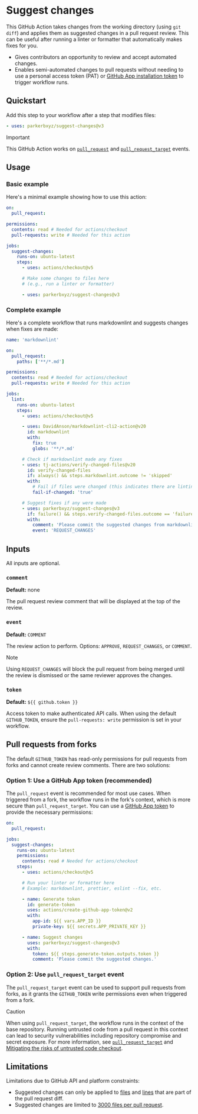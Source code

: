 # Suggest changes

This GitHub Action takes changes from the working directory (using `git diff`) and applies them as suggested changes in a pull request review. This can be useful after running a linter or formatter that automatically makes fixes for you.

- Gives contributors an opportunity to review and accept automated changes.
- Enables semi-automated changes to pull requests without needing to use a personal access token (PAT) or [GitHub App installation token](https://github.com/actions/create-github-app-token) to trigger workflow runs.

## Quickstart

Add this step to your workflow after a step that modifies files:

```yaml
- uses: parkerbxyz/suggest-changes@v3
```

> [!IMPORTANT]
> This GitHub Action works on [`pull_request`](https://docs.github.com/actions/reference/workflows-and-actions/events-that-trigger-workflows#pull_request) and [`pull_request_target`](https://docs.github.com/actions/reference/workflows-and-actions/events-that-trigger-workflows#pull_request_target) events.

## Usage

### Basic example

Here's a minimal example showing how to use this action:

```yaml
on:
  pull_request:

permissions:
  contents: read # Needed for actions/checkout
  pull-requests: write # Needed for this action

jobs:
  suggest-changes:
    runs-on: ubuntu-latest
    steps:
      - uses: actions/checkout@v5

      # Make some changes to files here
      # (e.g., run a linter or formatter)

      - uses: parkerbxyz/suggest-changes@v3
```

### Complete example

Here's a complete workflow that runs markdownlint and suggests changes when fixes are made:

```yaml
name: 'markdownlint'

on:
  pull_request:
    paths: ['**/*.md']

permissions:
  contents: read # Needed for actions/checkout
  pull-requests: write # Needed for this action

jobs:
  lint:
    runs-on: ubuntu-latest
    steps:
      - uses: actions/checkout@v5

      - uses: DavidAnson/markdownlint-cli2-action@v20
        id: markdownlint
        with:
          fix: true
          globs: '**/*.md'

      # Check if markdownlint made any fixes
      - uses: tj-actions/verify-changed-files@v20
        id: verify-changed-files
        if: always() && steps.markdownlint.outcome != 'skipped'
        with:
          # Fail if files were changed (this indicates there are linting errors to fix)
          fail-if-changed: 'true'

      # Suggest fixes if any were made
      - uses: parkerbxyz/suggest-changes@v3
        if: failure() && steps.verify-changed-files.outcome == 'failure'
        with:
          comment: 'Please commit the suggested changes from markdownlint.'
          event: 'REQUEST_CHANGES'
```

## Inputs

All inputs are optional.

### `comment`

**Default:** none

The pull request review comment that will be displayed at the top of the review.

### `event`

**Default:** `COMMENT`

The review action to perform. Options: `APPROVE`, `REQUEST_CHANGES`, or `COMMENT`.

> [!NOTE]
> Using `REQUEST_CHANGES` will block the pull request from being merged until the review is dismissed or the same reviewer approves the changes.

### `token`

**Default:** `${{ github.token }}`

Access token to make authenticated API calls. When using the default `GITHUB_TOKEN`, ensure the `pull-requests: write` permission is set in your workflow.

## Pull requests from forks

The default `GITHUB_TOKEN` has read-only permissions for pull requests from forks and cannot create review comments. There are two solutions:

### Option 1: Use a GitHub App token (recommended)

The `pull_request` event is recommended for most use cases. When triggered from a fork, the workflow runs in the fork's context, which is more secure than `pull_request_target`. You can use a [GitHub App token](https://docs.github.com/apps/creating-github-apps/authenticating-with-a-github-app/making-authenticated-api-requests-with-a-github-app-in-a-github-actions-workflow) to provide the necessary permissions:

```yaml
on:
  pull_request:

jobs:
  suggest-changes:
    runs-on: ubuntu-latest
    permissions:
      contents: read # Needed for actions/checkout
    steps:
      - uses: actions/checkout@v5

      # Run your linter or formatter here
      # Example: markdownlint, prettier, eslint --fix, etc.

      - name: Generate token
        id: generate-token
        uses: actions/create-github-app-token@v2
        with:
          app-id: ${{ vars.APP_ID }}
          private-key: ${{ secrets.APP_PRIVATE_KEY }}

      - name: Suggest changes
        uses: parkerbxyz/suggest-changes@v3
        with:
          token: ${{ steps.generate-token.outputs.token }}
          comment: 'Please commit the suggested changes.'
```

### Option 2: Use `pull_request_target` event

The `pull_request_target` event can be used to support pull requests from forks, as it grants the `GITHUB_TOKEN` write permissions even when triggered from a fork.

> [!CAUTION]
> When using `pull_request_target`, the workflow runs in the context of the base repository. Running untrusted code from a pull request in this context can lead to security vulnerabilities including repository compromise and secret exposure. For more information, see [`pull_request_target`](https://docs.github.com/actions/reference/workflows-and-actions/events-that-trigger-workflows#pull_request_target) and [Mitigating the risks of untrusted code checkout](https://docs.github.com/enterprise-cloud@latest/actions/reference/security/secure-use#mitigating-the-risks-of-untrusted-code-checkout).

## Limitations

Limitations due to GitHub API and platform constraints:

- Suggested changes can only be applied to [files](https://github.com/orgs/community/discussions/9099) and [lines](https://github.com/orgs/community/discussions/4452) that are part of the pull request diff.
- Suggested changes are limited to [3000 files per pull request](https://docs.github.com/rest/pulls/pulls?apiVersion=2022-11-28#list-pull-requests-files).

